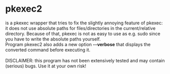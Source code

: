 # pkexec2
is a pkexec wrapper that tries to fix the slightly annoying feature of pkexec: it does not use absolute paths for files/directories
in the current/relative directory. Because of that, pkexec is not as easy to use as e.g. sudo
since you have to write the absolute paths yourself.<br>
Program pkexec2 also adds a new option <b>--verbose</b> that displays the converted command before executing it.<br><br>
DISCLAIMER: this program has not been extensively tested and may contain (serious) bugs. Use it at your own risk!

